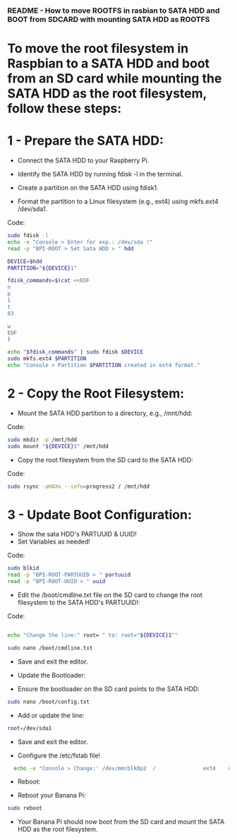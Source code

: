 ### README - How to move ROOTFS in rasbian to SATA HDD and BOOT from SDCARD with mounting SATA HDD as ROOTFS


# To move the root filesystem in Raspbian to a SATA HDD and boot from an SD card while mounting the SATA HDD as the root filesystem, follow these steps:


# 1 - Prepare the SATA HDD:

 - Connect the SATA HDD to your Raspberry Pi.

 - Identify the SATA HDD by running fdisk -l in the terminal.

 - Create a partition on the SATA HDD using fdisk1.

 - Format the partition to a Linux filesystem (e.g., ext4) using mkfs.ext4 /dev/sda1.


 Code:
```sh
sudo fdisk -l
echo -e "Console > Enter for exp.: /dev/sda !"
read -p "BPI-ROOT > Set Sata HDD > " hdd

DEVICE=$hdd
PARTITION="${DEVICE}1"

fdisk_commands=$(cat <<EOF
n
p
1
t
83

w
EOF
)

echo "$fdisk_commands" | sudo fdisk $DEVICE
sudo mkfs.ext4 $PARTITION
echo "Console > Partition $PARTITION created in ext4 format."
```


# 2 - Copy the Root Filesystem:

 - Mount the SATA HDD partition to a directory, e.g., /mnt/hdd:

Code:
```sh
sudo mkdir -p /mnt/hdd
sudo mount "${DEVICE}1" /mnt/hdd
```

 - Copy the root filesystem from the SD card to the SATA HDD:

Code:
```sh
sudo rsync -aHAXx --info=progress2 / /mnt/hdd
```

# 3 - Update Boot Configuration:

- Show the sata HDD's PARTUUID & UUID!
- Set Variables as needed!

Code:
```sh
sudo blkid
read -p "BPI-ROOT-PARTUUID > " partuuid
read -p "BPI-ROOT-UUID > " uuid
```

- Edit the /boot/cmdline.txt file on the SD card to change the root filesystem to the SATA HDD's PARTUUID!:

Code:
```sh

echo "Change the line:" root= " to: root="${DEVICE}1""

sudo nano /boot/cmdline.txt
```

- Save and exit the editor.

- Update the Bootloader:

- Ensure the bootloader on the SD card points to the SATA HDD:

```sh
sudo nano /boot/config.txt
```
- Add or update the line:

```sh
root=/dev/sda1
```
- Save and exit the editor.

- Configure the /etc/fstab file!

```sh
  echo -e "Console > Change:' /dev/mmcblk0p2  /               ext4    defaults,noatime  0       1 ' to :' UUID=$uuid  /               ext4    defaults,noatime  0       1 ' !!!"
```

- Reboot:

- Reboot your Banana Pi:

```sh
sudo reboot
```
- Your Banana Pi should now boot from the SD card and mount the SATA HDD as the root filesystem.